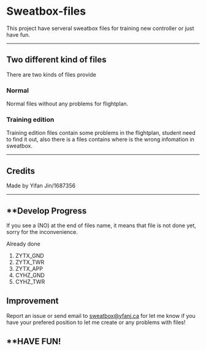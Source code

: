 # **Sweatbox-files**

This project have serveral sweatbox files for training new controller or just have fun.

---

## **Two different kind of files**

There are two kinds of files provide

### Normal

Normal files without any problems for flightplan.

### Training edition

Training edition files contain some problems in the flightplan, student need to find it out, also there is a files contains where is the wrong infomation in sweatbox.

---

## **Credits**
Made by Yifan Jin/1687356

---

## **Develop Progress
If you see a (NO) at the end of files name, it means that file is not done yet, sorry for the inconvenience.

Already done
1. ZYTX_GND
2. ZYTX_TWR
3. ZYTX_APP
4. CYHZ_GND
5. CYHZ_TWR

## **Improvement**
Report an issue or send email to sweatbox@yfanj.ca for let me know if you have your prefered position to let me create or any problems with files!

## **HAVE FUN!